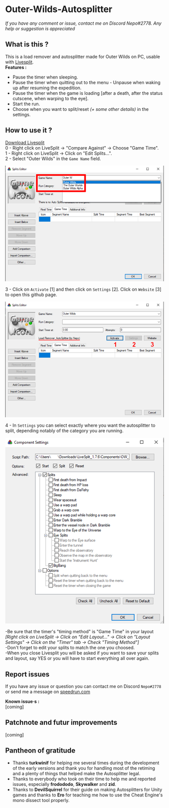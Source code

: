 # Outer-Wilds-Autosplitter
*If you have any comment or issue, contact me on Discord Nepo#2778. Any help or suggestion is appreciated*

## What is this ?
This is a load remover and autosplitter made for Outer Wilds on PC, usable with [Livesplit](https://livesplit.org/).<br>
__Features :__<br>
* Pause the timer when sleeping.<br>
* Pause the timer when quitting out to the menu - Unpause when waking up after resuming the expedition.<br>
* Pause the timer when the game is loading [after a death, after the status cutscene, when warping to the eye].<br>
* Start the run.<br>
* Choose when you want to split/reset *(+ some other details)* in the settings.<br>

## How to use it ?

[Download Livesplit](https://livesplit.org/downloads/)<br>
0 - Right click on LiveSplit -> "Compare Against" -> Choose "Game Time".<br>
1 - Right click on LiveSplit -> Click on "Edit Splits...".<br>
2 - Select "Outer Wilds" in the `Game Name` field.<br>

![Select the game you are running](https://github.com/sseneca42/Outer-Wilds-Autosplitter/blob/main/Images/Image1_GameName.png)<br>

3 - Click on `Activate` [1] and then click on `Settings` [2]. Click on `Website` [3] to open this github page.<br>

![Active the Autosplitter and click on 'Settings'](https://github.com/sseneca42/Outer-Wilds-Autosplitter/blob/main/Images/Image2_ActivateSettings.png)<br>

4 - In `Settings` you can select exactly where you want the autosplitter to split, depending notably of the category you are running.<br>

![Settings](https://github.com/sseneca42/Outer-Wilds-Autosplitter/blob/main/Images/Image3_SettingsScreen.png)<br>

-Be sure that the timer's "timing method" is "Game Time" in your layout *[Right click on LiveSplit -> Click on "Edit Layout..." -> Click on "Layout Settings" -> Click on the "Timer" tab -> Check "Timing Method"]*<br>
-Don't forget to edit your splits to match the one you choosed.<br>
-When you close Livesplit you will be asked if you want to save your splits and layout, say YES or you will have to start everything all over again.<br>

## Report issues
If you have any issue or question you can contact me on Discord `Nepo#2778` or send me a message on [speedrun.com](https://www.speedrun.com/user/Nepo)<br>

__Known issue·s :__<br>
[coming]<br>

## Patchnote and futur improvements
[coming]<br>

## Pantheon of gratitude

* Thanks __turkwinif__ for helping me several times during the development of the early versions and thank you for handling most of the retiming and a plenty of things that helped make the Autosplitter legal.<br>
* Thanks to everybody who took on their time to help me and reported issues, especially __frodododo__, __Skywalker__ and __zid__.<br>
* Thanks to __DevilSquirrel__ for their guide on making Autosplitters for Unity games and thanks to __Ero__ for teaching me how to use the Cheat Engine's mono dissect tool properly.<br>
